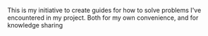This is my initiative to create guides for how to solve problems I've encountered in my project. Both for my own convenience, and for knowledge sharing 